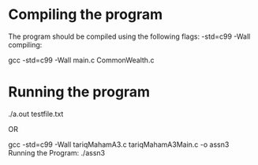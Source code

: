
# Compiling the program
The program should be compiled using the following flags: -std=c99 -Wall
compiling:

gcc -std=c99 -Wall main.c CommonWealth.c 



# Running the program

./a.out testfile.txt

OR

gcc -std=c99 -Wall tariqMahamA3.c tariqMahamA3Main.c -o assn3
Running the Program: ./assn3
